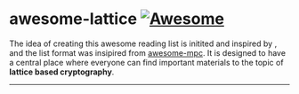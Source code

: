 # awesome-lattice [![Awesome](https://cdn.rawgit.com/sindresorhus/awesome/d7305f38d29fed78fa85652e3a63e154dd8e8829/media/badge.svg)](https://github.com/sindresorhus/awesome)

The idea of creating this awesome reading list is initited and inspired by , and the list format was insipired from [awesome-mpc](https://github.com/rdragos/awesome-mpc). It is designed to have a central place where everyone can find important materials to the topic of **lattice based cryptography**.

---

